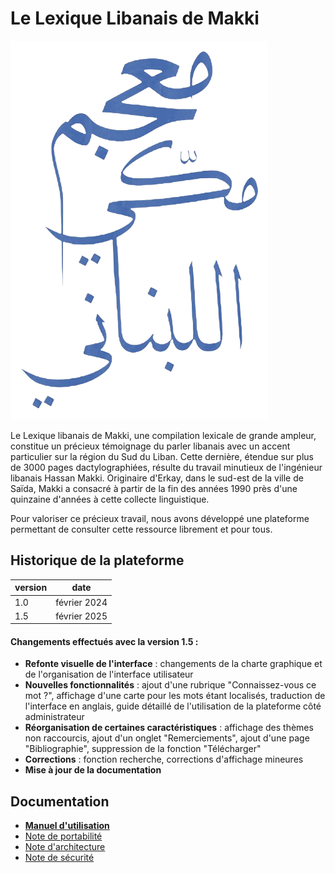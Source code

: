 # Le Lexique Libanais de Makki

![logo](/html/images/logo.png)

Le Lexique libanais de Makki, une compilation lexicale de grande ampleur, constitue un précieux témoignage du parler libanais avec un accent particulier sur la région du Sud du Liban. Cette dernière, étendue sur plus de 3000 pages dactylographiées, résulte du travail minutieux de l'ingénieur libanais Hassan Makki. Originaire d'Erkay, dans le sud-est de la ville de Saïda, Makki a consacré à partir de la fin des années 1990 près d'une quinzaine d'années à cette collecte linguistique.  

Pour valoriser ce précieux travail, nous avons développé une plateforme permettant de consulter cette ressource librement et pour tous. 

## Historique de la plateforme

| version | date |
|---------|----|
| 1.0     | février 2024| 
| 1.5     | février 2025| 

#### Changements effectués avec la version 1.5 : 
- <b>Refonte visuelle de l'interface</b> : changements de la charte graphique et de l'organisation de l'interface utilisateur
- <b>Nouvelles fonctionnalités</b> : ajout d'une rubrique "Connaissez-vous ce mot ?", affichage d'une carte pour les mots étant localisés, traduction de l'interface en anglais, guide détaillé de l'utilisation de la plateforme côté administrateur
- <b>Réorganisation de certaines caractéristiques</b> : affichage des thèmes non raccourcis, ajout d'un onglet "Remerciements", ajout d'une page "Bibliographie", suppression de la fonction "Télécharger" 
- <b>Corrections</b> : fonction recherche, corrections d'affichage mineures 
- <b>Mise à jour de la documentation</b>


## Documentation

- [**Manuel d'utilisation**](guide.md)
- [Note de portabilité](port.md)
- [Note d'architecture](arch.md)
- [Note de sécurité](security.md)